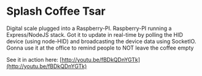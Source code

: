 # Splash Coffee Tsar
Digital scale plugged into a Raspberry-PI. Raspberry-PI running a Express/NodeJS stack. Got it to update in real-time by polling the HID device (using node-HID) and broadcasting the device data using SocketIO. Gonna use it at the office to remind people to NOT leave the coffee empty

See it in action here: [http://youtu.be/fBDkQDnYGTk](http://youtu.be/fBDkQDnYGTk)